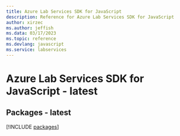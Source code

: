 ```yaml
---
title: Azure Lab Services SDK for JavaScript
description: Reference for Azure Lab Services SDK for JavaScript
author: xirzec
ms.author: jeffish
ms.data: 03/17/2023
ms.topic: reference
ms.devlang: javascript
ms.service: labservices
---
```

# Azure Lab Services SDK for JavaScript - latest
## Packages - latest
[!INCLUDE [packages](lab-services-index.md)]